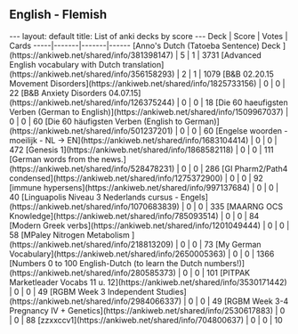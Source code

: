 <h2>English  -  Flemish</h2>
---
layout: default
title: List of anki decks by score
---
Deck | Score | Votes | Cards
-----|-------|-------|------
[Anno's Dutch (Tatoeba Sentence) Deck	](https://ankiweb.net/shared/info/381398147) | 5 | 1 | 3731
[Advanced English vocabulary with Dutch translation](https://ankiweb.net/shared/info/356158293) | 2 | 1 | 1079
[B&B 02.20.15 Movement Disorders](https://ankiweb.net/shared/info/1825733156) | 0 | 0 | 22
[B&B Anxiety Disorders 04.07.15](https://ankiweb.net/shared/info/126375244) | 0 | 0 | 18
[Die 60 haeufigsten Verben (German to English)](https://ankiweb.net/shared/info/1509967037) | 0 | 0 | 60
[Die 60 häufigsten Verben (English to German)](https://ankiweb.net/shared/info/501237201) | 0 | 0 | 60
[Engelse woorden - moeilijk - NL -> EN](https://ankiweb.net/shared/info/1683104414) | 0 | 0 | 472
[Genesis 1](https://ankiweb.net/shared/info/1868582118) | 0 | 0 | 111
[German words from the news.](https://ankiweb.net/shared/info/528478231) | 0 | 0 | 286
[GI Pharm2/Path4 condensed](https://ankiweb.net/shared/info/1275372900) | 0 | 0 | 92
[immune hypersens](https://ankiweb.net/shared/info/997137684) | 0 | 0 | 40
[Linguapolis Niveau 3 Nederlands cursus - Engels](https://ankiweb.net/shared/info/1070683839) | 0 | 0 | 335
[MAARNG OCS Knowledge](https://ankiweb.net/shared/info/785093514) | 0 | 0 | 84
[Modern Greek verbs](https://ankiweb.net/shared/info/1201049444) | 0 | 0 | 58
[MPaley Nitrogen Metabolism ](https://ankiweb.net/shared/info/218813209) | 0 | 0 | 73
[My German Vocabulary](https://ankiweb.net/shared/info/2650005363) | 0 | 0 | 1366
[Numbers 0 to 100 English-Dutch (to learn the Dutch numbers!)](https://ankiweb.net/shared/info/280585373) | 0 | 0 | 101
[PITPAK Marketleader Vocabs 11 u. 12](https://ankiweb.net/shared/info/3530171442) | 0 | 0 | 49
[RGBM Week 3 Independent Studies](https://ankiweb.net/shared/info/2984066337) | 0 | 0 | 49
[RGBM Week 3-4 Pregnancy IV + Genetics](https://ankiweb.net/shared/info/2530617883) | 0 | 0 | 88
[zzxxccv1](https://ankiweb.net/shared/info/704800637) | 0 | 0 | 10
